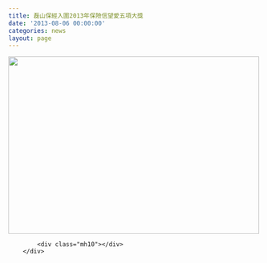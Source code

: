 ```yaml
---
title: 磊山保經入圍2013年保險信望愛五項大獎
date: '2013-08-06 00:00:00'
categories: news
layout: page
---
```


<div class="text">
			<div>
	<img alt="" src="http://www.leishan.com.tw/UserFiles/images/%E7%A3%8A%E5%B1%B1%E6%96%B0%E8%81%9E/%E7%A3%8A%E5%B1%B1%E6%96%B0%E8%81%9E%E5%B0%8F%E5%9C%96/20130806-%E7%A3%8A%E5%B1%B1%E4%BF%9D%E7%B6%93%E5%85%A5%E5%9C%8D2013%E5%B9%B4%E4%BF%9D%E9%9A%AA%E4%BF%A1%E6%9C%9B%E6%84%9B%E4%BA%94%E9%A0%85%E5%A4%A7%E7%8D%8E.jpg" style="width: 500px; height: 354px;"></div>

			<div class="mh10"></div>
		</div>